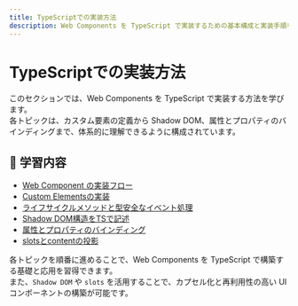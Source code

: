 ```yaml
---
title: TypeScriptでの実装方法
description: Web Components を TypeScript で実装するための基本構成と実装手順を体系的に紹介。各トピックを段階的に学べるセクションです。
---
```

# TypeScriptでの実装方法

このセクションでは、Web Components を TypeScript で実装する方法を学びます。  
各トピックは、カスタム要素の定義から Shadow DOM、属性とプロパティのバインディングまで、体系的に理解できるように構成されています。

## 🔹 学習内容

- [Web Component の実装フロー](./webcomponent-implementation-flow)
- [Custom Elementsの実装](./custom-element-implementation)
- [ライフサイクルメソッドと型安全なイベント処理](./lifecycle-and-events)
- [Shadow DOM構造をTSで記述](./shadow-dom-in-ts)
- [属性とプロパティのバインディング](./attribute-property-binding)
- [slotsとcontentの投影](./slots-and-projection)

各トピックを順番に進めることで、Web Components を TypeScript で構築する基礎と応用を習得できます。  
また、`Shadow DOM` や `slots` を活用することで、カプセル化と再利用性の高い UI コンポーネントの構築が可能です。
